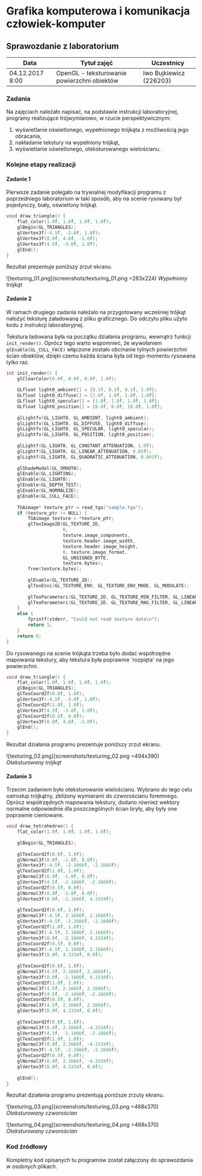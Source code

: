 # Grafika komputerowa i komunikacja człowiek-komputer

## Sprawozdanie z laboratorium

Data				| Tytuł zajęć				| Uczestnicy				
--------------------|---------------------------|---------------------------
04.12.2017 8:00		| OpenGL - teksturowanie powierzchni obiektów	| Iwo Bujkiewicz (226203)

### Zadania

Na zajęciach należało napisać, na podstawie instrukcji laboratoryjnej, programy realizujące trójwymiarowo, w rzucie perspektywicznym:

1. wyświetlanie oświetlonego, wypełnionego trójkąta z możliwością jego obracania,
1. nakładanie tekstury na wypełniony trójkąt,
1. wyświetlanie oświetlonego, oteksturowanego wielościanu.

### Kolejne etapy realizacji

#### Zadanie 1

Pierwsze zadanie polegało na trywialnej modyfikacji programu z poprzedniego laboratorium w taki sposób, aby na scenie rysowany był pojedynczy, biały, oświetlony trójkąt.

```C
void draw_triangle() {
	flat_color(1.0f, 1.0f, 1.0f, 1.0f);
	glBegin(GL_TRIANGLES);
	glVertex3f(-4.5f, -3.0f, 1.0f);
	glVertex3f(0.0f, 4.6f, -1.0f);
	glVertex3f(4.5f, -3.0f, 1.0f);
	glEnd();
}
```

Rezultat prezentuje poniższy zrzut ekranu.

![texturing_01.png](screenshots/texturing_01.png =283x224)
*Wypełniony trójkąt*

#### Zadanie 2

W ramach drugiego zadania należalo na przygotowany wcześniej trójkąt nałożyć teksturę załadowaną z pliku graficznego. Do odczytu pliku użyto kodu z instrukcji laboratoryjnej.

Tekstura ładowana była na początku działania programu, wewnątrz funkcji `init_render()`. Oprócz tego warto wspomnieć, że wywołaniem `glEnable(GL_CULL_FACE)` włączone zostało obcinanie tylnych powierzchni ścian obiektów, dzięki czemu każda ściana była od tego momentu rysowana tylko raz.

```C
int init_render() {
	glClearColor(0.0f, 0.0f, 0.0f, 1.0f);
	
	GLfloat light0_ambient[] = {0.1f, 0.1f, 0.1f, 1.0f};
	GLfloat light0_diffuse[] = {1.0f, 1.0f, 1.0f, 1.0f};
	GLfloat light0_specular[] = {1.0f, 1.0f, 1.0f, 1.0f};
	GLfloat light0_position[] = {0.0f, 0.0f, 10.0f, 1.0f};
	
	glLightfv(GL_LIGHT0, GL_AMBIENT, light0_ambient);
	glLightfv(GL_LIGHT0, GL_DIFFUSE, light0_diffuse);
	glLightfv(GL_LIGHT0, GL_SPECULAR, light0_specular);
	glLightfv(GL_LIGHT0, GL_POSITION, light0_position);
	
	glLightf(GL_LIGHT0, GL_CONSTANT_ATTENUATION, 1.0f);
	glLightf(GL_LIGHT0, GL_LINEAR_ATTENUATION, 0.05f);
	glLightf(GL_LIGHT0, GL_QUADRATIC_ATTENUATION, 0.001f);
	
	glShadeModel(GL_SMOOTH);
	glEnable(GL_LIGHTING);
	glEnable(GL_LIGHT0);
	glEnable(GL_DEPTH_TEST);
	glEnable(GL_NORMALIZE);
	glEnable(GL_CULL_FACE);
	
	TGAimage* texture_ptr = read_tga("sample.tga");
	if (texture_ptr != NULL) {
		TGAimage texture = *texture_ptr;
		glTexImage2D(GL_TEXTURE_2D,
					 0,
					 texture.image_components,
					 texture.header.image_width,
					 texture.header.image_height,
					 0, texture.image_format,
					 GL_UNSIGNED_BYTE,
					 texture.bytes);
		free(texture.bytes);
		
		glEnable(GL_TEXTURE_2D);
		glTexEnvi(GL_TEXTURE_ENV, GL_TEXTURE_ENV_MODE, GL_MODULATE);
		
		glTexParameteri(GL_TEXTURE_2D, GL_TEXTURE_MIN_FILTER, GL_LINEAR);
		glTexParameteri(GL_TEXTURE_2D, GL_TEXTURE_MAG_FILTER, GL_LINEAR);
	}
	else {
		fprintf(stderr, "Could not read texture data\n");
		return 1;
	}
	return 0;
}
```

<div class="page-break"></div>

Do rysowanego na scenie trójkąta trzeba było dodać współrzędne mapowania tekstury, aby tekstura była poprawnie 'rozpięta' na jego powierzchni.

```C
void draw_triangle() {
	flat_color(1.0f, 1.0f, 1.0f, 1.0f);
	glBegin(GL_TRIANGLES);
	glTexCoord2f(0.0f, 1.0f);
	glVertex3f(-4.5f, -3.0f, 1.0f);
	glTexCoord2f(1.0f, 1.0f);
	glVertex3f(4.5f, -3.0f, 1.0f);
	glTexCoord2f(0.5f, 0.0f);
	glVertex3f(0.0f, 4.6f, -1.0f);
	glEnd();
}
```

Rezultat działania programu prezentuje poniższy zrzut ekranu.

![texturing_02.png](screenshots/texturing_02.png =494x390)
*Oteksturowany trójkąt*

<div class="page-break"></div>

#### Zadanie 3

Trzecim zadaniem było oteksturowanie wielościanu. Wybrano do tego celu ostrosłup trójkątny, zbliżony wymiarami do czworościanu foremnego. Oprócz współrzędnych mapowania tekstury, dodano również wektory normalne odpowiednie dla poszczególnych ścian bryły, aby były one poprawnie cieniowane.

```C
void draw_tetrahedron() {
	flat_color(1.0f, 1.0f, 1.0f, 1.0f);
	
	glBegin(GL_TRIANGLES);
	
	glTexCoord2f(0.0f, 1.0f);
	glNormal3f(0.0f, -1.0f, 0.0f);
	glVertex3f(-4.5f, -2.1666f, -2.1666f);
	glTexCoord2f(1.0f, 1.0f);
	glNormal3f(0.0f, -1.0f, 0.0f);
	glVertex3f(4.5f, -2.1666f, -2.1666f);
	glTexCoord2f(0.5f, 0.0f);
	glNormal3f(0.0f, -1.0f, 0.0f);
	glVertex3f(0.0f, -2.1666f, 4.3334f);
	
	glTexCoord2f(0.0f, 1.0f);
	glNormal3f(-4.5f, 2.1666f, 2.1666f);
	glVertex3f(-4.5f, -2.1666f, -2.1666f);
	glTexCoord2f(1.0f, 1.0f);
	glNormal3f(-4.5f, 2.1666f, 2.1666f);
	glVertex3f(0.0f, -2.1666f, 4.3334f);
	glTexCoord2f(0.5f, 0.0f);
	glNormal3f(-4.5f, 2.1666f, 2.1666f);
	glVertex3f(0.0f, 4.3334f, 0.0f);
	
	glTexCoord2f(0.0f, 1.0f);
	glNormal3f(4.5f, 2.1666f, 2.1666f);
	glVertex3f(0.0f, -2.1666f, 4.3334f);
	glTexCoord2f(1.0f, 1.0f);
	glNormal3f(4.5f, 2.1666f, 2.1666f);
	glVertex3f(4.5f, -2.1666f, -2.1666f);
	glTexCoord2f(0.5f, 0.0f);
	glNormal3f(4.5f, 2.1666f, 2.1666f);
	glVertex3f(0.0f, 4.3334f, 0.0f);
	
	glTexCoord2f(0.0f, 1.0f);
	glNormal3f(0.0f, 2.1666f, -4.3334f);
	glVertex3f(4.5f, -2.1666f, -2.1666f);
	glTexCoord2f(1.0f, 1.0f);
	glNormal3f(0.0f, 2.1666f, -4.3334f);
	glVertex3f(-4.5f, -2.1666f, -2.1666f);
	glTexCoord2f(0.5f, 0.0f);
	glNormal3f(0.0f, 2.1666f, -4.3334f);
	glVertex3f(0.0f, 4.3334f, 0.0f);
	
	glEnd();
}
```

Rezultat działania programu prezentują poniższe zrzuty ekranu.

![texturing_03.png](screenshots/texturing_03.png =468x370)
*Oteksturowany czworościan*

![texturing_04.png](screenshots/texturing_04.png =468x370)
*Oteksturowany czworościan*

### Kod źródłowy

Kompletny kod opisanych tu programów został załączony do sprawozdania w osobnych plikach.
